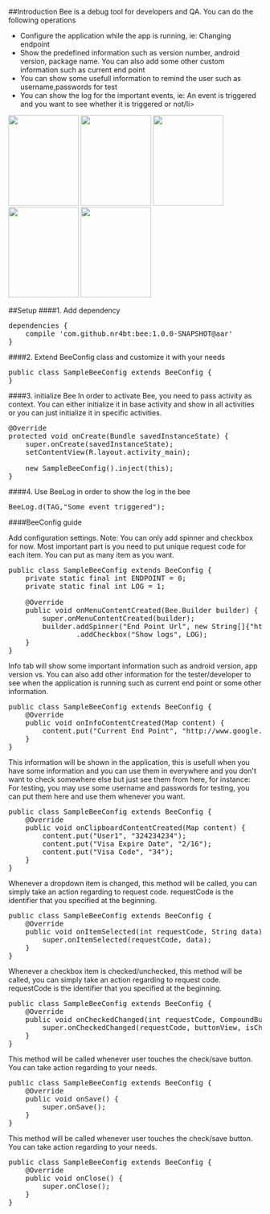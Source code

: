 ##Introduction
Bee is a debug tool for developers and QA. You can do the following operations 
<ul>
<li>Configure the application while the app is running, ie: Changing endpoint</li>
<li>Show the predefined information such as version number, android version, package name. You can also add some other custom information such as current end point</li>
<li>You can show some usefull information to remind the user such as username,passwords for test</li>
<li>You can show the log for the important events, ie: An event is triggered and you want to see whether it is triggered or not/li>
</ul>

<img src='https://github.com/nr4bt/bee/blob/master/images/bee1.png' width='140' height='180'></img>
<img src='https://github.com/nr4bt/bee/blob/master/images/bee2.png' width='140' height='180'></img>
<img src='https://github.com/nr4bt/bee/blob/master/images/bee3.png' width='140' height='180'></img>
<img src='https://github.com/nr4bt/bee/blob/master/images/bee4.png' width='140' height='180'></img>
<img src='https://github.com/nr4bt/bee/blob/master/images/bee5.png' width='140' height='180'></img>

##Setup
####1. Add dependency

<pre>
dependencies {
    compile 'com.github.nr4bt:bee:1.0.0-SNAPSHOT@aar'
}
</pre>

####2. Extend BeeConfig class and customize it with your needs

<pre>
public class SampleBeeConfig extends BeeConfig {
}
</pre>

####3. initialize Bee
In order to activate Bee, you need to pass activity as context. You can either initialize it in base activity and show in all activities or you can just initialize it in specific activities. 

<pre>
@Override
protected void onCreate(Bundle savedInstanceState) {
    super.onCreate(savedInstanceState);
    setContentView(R.layout.activity_main);

    new SampleBeeConfig().inject(this);
}
</pre>

####4. Use BeeLog in order to show the log in the bee

<pre>
BeeLog.d(TAG,"Some event triggered");
</pre>

####BeeConfig guide

Add configuration settings. Note: You can only add spinner and checkbox for now. Most important part is you need to put unique request code for each item. You can put as many item as you want. 

<pre>
public class SampleBeeConfig extends BeeConfig {
    private static final int ENDPOINT = 0;
    private static final int LOG = 1;
    
    @Override
    public void onMenuContentCreated(Bee.Builder builder) {
        super.onMenuContentCreated(builder);
        builder.addSpinner("End Point Url", new String[]{"http://www.google.com"}, ENDPOINT)
                .addCheckbox("Show logs", LOG);
    }
}
</pre>

Info tab will show some important information such as android version, app version vs. You can also add other information for the tester/developer to see when the application is running such as current end point or some other information.
    
<pre>
public class SampleBeeConfig extends BeeConfig {
    @Override
    public void onInfoContentCreated(Map<String, String> content) {
        content.put("Current End Point", "http://www.google.com");
    }
}
</pre>

This information will be shown in the application, this is usefull when you have some information and you can use them in everywhere and you don't want to check somewhere else but just see them from here, for instance: For testing, you may use some username and passwords for testing, you can put them here and use them whenever you want.
        
<pre>
public class SampleBeeConfig extends BeeConfig {
    @Override
    public void onClipboardContentCreated(Map<String, String> content) {
        content.put("User1", "324234234");
        content.put("Visa Expire Date", "2/16");
        content.put("Visa Code", "34");
    }
}
</pre>

Whenever a dropdown item is changed, this method will be called, you can simply take an action regarding to request code. requestCode is the identifier that you specified at the beginning.

<pre>
public class SampleBeeConfig extends BeeConfig {
    @Override
    public void onItemSelected(int requestCode, String data) {
        super.onItemSelected(requestCode, data);
    }
}
</pre>

Whenever a checkbox item is checked/unchecked, this method will be called, you can simply take an action regarding to request code. requestCode is the identifier that you specified at the beginning.

<pre>
public class SampleBeeConfig extends BeeConfig {
    @Override
    public void onCheckedChanged(int requestCode, CompoundButton buttonView, boolean isChecked) {
        super.onCheckedChanged(requestCode, buttonView, isChecked);
    }
}
</pre>

This method will be called whenever user touches the check/save button. You can take action regarding to your needs.

<pre>
public class SampleBeeConfig extends BeeConfig {
    @Override
    public void onSave() {
        super.onSave();
    }
}
</pre>

This method will be called whenever user touches the check/save button. You can take action regarding to your needs.

<pre>
public class SampleBeeConfig extends BeeConfig {
    @Override
    public void onClose() {
        super.onClose();
    }
}
</pre>
